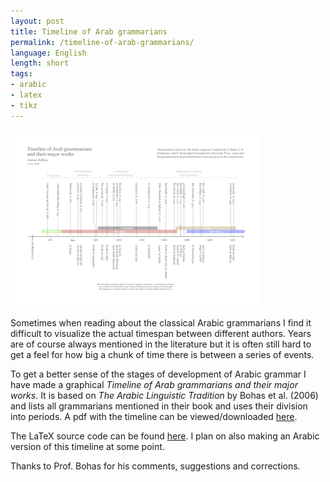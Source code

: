 ```yaml
---
layout: post
title: Timeline of Arab grammarians
permalink: /timeline-of-arab-grammarians/
language: English
length: short
tags:
- arabic
- latex
- tikz
---
```


![thumbnail](/images/alt-timeline.thumbnail.png)

Sometimes when reading about the classical Arabic grammarians I find it difficult to visualize the actual timespan between different authors. Years are of course always mentioned in the literature but it is often still hard to get a feel for how big a chunk of time there is between a series of events. 


To get a better sense of the stages of development of Arabic grammar I have made a graphical *Timeline of Arab grammarians and their major works*. It is based on *The Arabic Linguistic Tradition* by Bohas et al. (2006) and lists all grammarians mentioned in their book and uses their division into periods. A pdf with the timeline can be viewed/downloaded [here](https://github.com/andreasmhallberg/alt-timeline/raw/master/alt-timeline.pdf).

The LaTeX source code can be found [here](https://github.com/andreasmhallberg/alt-timeline/blob/master/alt-timeline.tex). I plan on also making an Arabic version of this timeline at some point.

Thanks to Prof. Bohas for his comments, suggestions and corrections.
